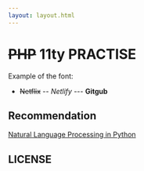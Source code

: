 ```yaml
---
layout: layout.html
---
```


# ~~PHP~~ 11ty PRACTISE

Example of the font:

- ~~Netflix~~ 
-- _Netlify_
--- **Gitgub**

## Recommendation

[Natural Language Processing in Python](https://www.youtube.com/watch?v=xvqsFTUsOmc)

## LICENSE
